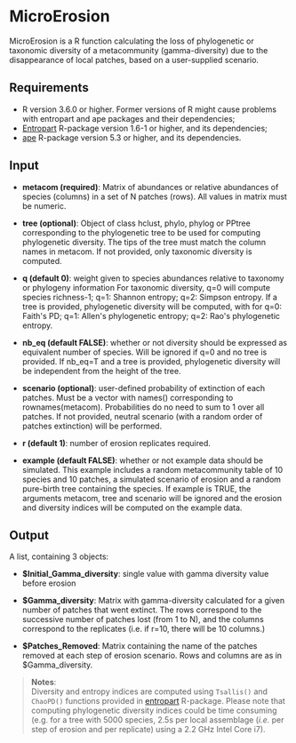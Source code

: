 # MicroErosion

MicroErosion is a R function calculating the loss of phylogenetic or taxonomic diversity of
a metacommunity (gamma-diversity) due to the disappearance of local patches, based on a user-supplied scenario.

## Requirements
* R version 3.6.0 or higher. Former versions of R might cause problems with entropart and ape packages and their dependencies;
* [Entropart](https://CRAN.R-project.org/package=entropart) R-package  version 1.6-1 or higher, and its dependencies;
* [ape](https://CRAN.R-project.org/package=ape) R-package version 5.3 or higher, and its dependencies.

## Input

* **metacom (required)**: Matrix of abundances or relative abundances of species (columns) in a set of N patches (rows). All values in matrix must be numeric.

* **tree (optional)**: Object of class hclust, phylo, phylog or PPtree corresponding to the phylogenetic tree to be used for computing phylogenetic diversity. The tips of the tree must match the column names in metacom. If not provided, only taxonomic diversity is computed.

* **q (default 0)**: weight given to species abundances relative to taxonomy or phylogeny information
For taxonomic diversity, q=0 will compute species richness-1; q=1: Shannon entropy; q=2: Simpson entropy.
If a tree is provided, phylogenetic diversity will be computed, with for q=0: Faith's PD; q=1: Allen's phylogenetic entropy; q=2: Rao's phylogenetic entropy.

* **nb_eq (default FALSE)**: whether or not diversity should be expressed as equivalent number of species. Will be ignored if q=0 and no tree is provided.
If nb_eq=T and a tree is provided, phylogenetic diversity will be independent from the height of the tree.

* **scenario (optional)**: user-defined probability of extinction of each patches. Must be a vector with names() corresponding to rownames(metacom). Probabilities do no need to sum to 1 over all patches. If not provided, neutral scenario (with a random order of patches extinction) will be performed.

* **r (default 1)**: number of erosion replicates required.

* **example (default FALSE)**: whether or not example data should be simulated. This example includes a random metacommunity table of 10 species and 10 patches, a simulated scenario of erosion and a random pure-birth tree containing the species. If example is TRUE, the arguments metacom, tree and scenario will be ignored and the erosion and diversity indices will be computed on the example data.


## Output

A list, containing 3 objects:

* **$Initial_Gamma_diversity**: single value with gamma diversity value before erosion

* **$Gamma_diversity**: Matrix with gamma-diversity calculated for a given number of patches that went extinct. The rows correspond to the successive number of patches lost (from 1 to N), and the columns correspond to the replicates (i.e. if r=10, there will be 10 columns.)

* **$Patches_Removed**: Matrix containing the name of the patches removed at each step of erosion scenario. Rows and columns are as in $Gamma_diversity.

> **Notes**:  
> Diversity and entropy indices are computed using `Tsallis()` and `ChaoPD()` functions provided in [entropart](https://cran.r-project.org/web/packages/entropart/index.html) R-package.
> Please note that computing phylogenetic diversity indices could be time consuming (e.g. for a tree with 5000 species, 2.5s per local assemblage (*i.e.* per step of erosion and per replicate) using a 2.2 GHz Intel Core i7).











